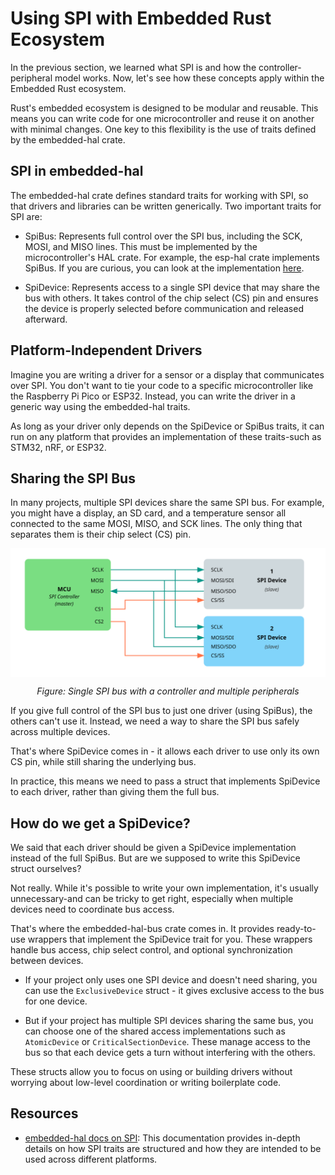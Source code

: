 # Using SPI with Embedded Rust Ecosystem

In the previous section, we learned what SPI is and how the controller-peripheral model works. Now, let's see how these concepts apply within the Embedded Rust ecosystem.

Rust's embedded ecosystem is designed to be modular and reusable. This means you can write code for one microcontroller and reuse it on another with minimal changes. One key to this flexibility is the use of traits defined by the embedded-hal crate.

## SPI in embedded-hal

The embedded-hal crate defines standard traits for working with SPI, so that drivers and libraries can be written generically. Two important traits for SPI are:

- SpiBus: Represents full control over the SPI bus, including the SCK, MOSI, and MISO lines. This must be implemented by the microcontroller's HAL crate. For example, the esp-hal crate implements SpiBus. If you are curious, you can look at the implementation [here](https://github.com/esp-rs/esp-hal/blob/de67c3101346cdbe030ffa1bb95b13943ee8d790/esp-hal/src/spi/master.rs#L2703).

- SpiDevice: Represents access to a single SPI device that may share the bus with others. It takes control of the chip select (CS) pin and ensures the device is properly selected before communication and released afterward. 

## Platform-Independent Drivers

Imagine you are writing a driver for a sensor or a display that communicates over SPI. You don't want to tie your code to a specific microcontroller like the Raspberry Pi Pico or ESP32. Instead, you can write the driver in a generic way using the embedded-hal traits.

As long as your driver only depends on the SpiDevice or SpiBus traits, it can run on any platform that provides an implementation of these traits-such as STM32, nRF, or ESP32.

## Sharing the SPI Bus

In many projects, multiple SPI devices share the same SPI bus. For example, you might have a display, an SD card, and a temperature sensor all connected to the same MOSI, MISO, and SCK lines. The only thing that separates them is their chip select (CS) pin.


<img style="display: block; margin: auto;" alt="SPI Single Bus Multiple SPI Device" src="./images/mcu-spi-single-bus-multiple-spi-device.svg"/>

<p align="center"><em>Figure: Single SPI bus with a controller and multiple peripherals</em></p>


If you give full control of the SPI bus to just one driver (using SpiBus), the others can't use it. Instead, we need a way to share the SPI bus safely across multiple devices.

That's where SpiDevice comes in - it allows each driver to use only its own CS pin, while still sharing the underlying bus.

In practice, this means we need to pass a struct that implements SpiDevice to each driver, rather than giving them the full bus.

## How do we get a SpiDevice?

We said that each driver should be given a SpiDevice implementation instead of the full SpiBus. But are we supposed to write this SpiDevice struct ourselves?

Not really. While it's possible to write your own implementation, it's usually unnecessary-and can be tricky to get right, especially when multiple devices need to coordinate bus access.

That's where the embedded-hal-bus crate comes in. It provides ready-to-use wrappers that implement the SpiDevice trait for you. These wrappers handle bus access, chip select control, and optional synchronization between devices.

- If your project only uses one SPI device and doesn't need sharing, you can use the `ExclusiveDevice` struct - it gives exclusive access to the bus for one device.

- But if your project has multiple SPI devices sharing the same bus, you can choose one of the shared access implementations such as `AtomicDevice` or `CriticalSectionDevice`. These manage access to the bus so that each device gets a turn without interfering with the others.

These structs allow you to focus on using or building drivers without worrying about low-level coordination or writing boilerplate code.

## Resources

- [embedded-hal docs on SPI](https://docs.rs/embedded-hal/latest/embedded_hal/spi/index.html): This documentation provides in-depth details on how SPI traits are structured and how they are intended to be used across different platforms.

